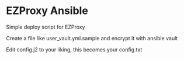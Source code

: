 # EZProxy Ansible

Simple deploy script for EZProxy

Create a file like user_vault.yml.sample and encrypt it with ansible vault

Edit config.j2 to your liking, this becomes your config.txt

